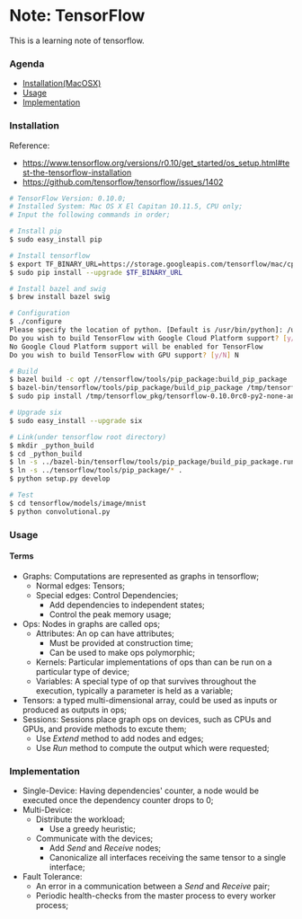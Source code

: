 # Note: TensorFlow
This is a learning note of tensorflow.
### Agenda
* [Installation(MacOSX)](#installation)
* [Usage](#usage)
* [Implementation](#implementation)

### Installation
Reference: 
- https://www.tensorflow.org/versions/r0.10/get_started/os_setup.html#test-the-tensorflow-installation
- https://github.com/tensorflow/tensorflow/issues/1402
```sh
# TensorFlow Version: 0.10.0;
# Installed System: Mac OS X El Capitan 10.11.5, CPU only;
# Input the following commands in order;

# Install pip
$ sudo easy_install pip

# Install tensorflow
$ export TF_BINARY_URL=https://storage.googleapis.com/tensorflow/mac/cpu/tensorflow-0.10.0rc0-py2-none-any.whl
$ sudo pip install --upgrade $TF_BINARY_URL

# Install bazel and swig
$ brew install bazel swig

# Configuration
$ ./configure
Please specify the location of python. [Default is /usr/bin/python]: /usr/bin/python
Do you wish to build TensorFlow with Google Cloud Platform support? [y/N] N
No Google Cloud Platform support will be enabled for TensorFlow
Do you wish to build TensorFlow with GPU support? [y/N] N

# Build
$ bazel build -c opt //tensorflow/tools/pip_package:build_pip_package
$ bazel-bin/tensorflow/tools/pip_package/build_pip_package /tmp/tensorflow_pkg
$ sudo pip install /tmp/tensorflow_pkg/tensorflow-0.10.0rc0-py2-none-any.whl --ignore-installed six

# Upgrade six
$ sudo easy_install --upgrade six

# Link(under tensorflow root directory)
$ mkdir _python_build
$ cd _python_build
$ ln -s ../bazel-bin/tensorflow/tools/pip_package/build_pip_package.runfiles/org_tensorflow/* .
$ ln -s ../tensorflow/tools/pip_package/* .
$ python setup.py develop

# Test
$ cd tensorflow/models/image/mnist
$ python convolutional.py
```

### Usage
#### Terms
* Graphs: Computations are represented as graphs in tensorflow;
  - Normal edges: Tensors;
  - Special edges: Control Dependencies;
    - Add dependencies to independent states;
    - Control the peak memory usage;
* Ops: Nodes in graphs are called ops;
  - Attributes: An op can have attributes;
    - Must be provided at construction time;
    - Can be used to make ops polymorphic;
  - Kernels: Particular implementations of ops than can be run on a particular type of device;
  - Variables: A special type of op that survives throughout the execution, typically a parameter is held as a variable;
* Tensors: a typed multi-dimensional array, could be used as inputs or produced as outputs in ops;
* Sessions: Sessions place graph ops on devices, such as CPUs and GPUs, and provide methods to excute them;
  - Use *Extend* method to add nodes and edges;
  - Use *Run* method to compute the output which were requested;

### Implementation
- Single-Device: Having dependencies' counter, a node would be executed once the dependency counter drops to 0;
- Multi-Device: 
  - Distribute the workload;
    - Use a greedy heuristic;
  - Communicate with the devices;
    - Add *Send* and *Receive* nodes;
    - Canonicalize all interfaces receiving the same tensor to a single interface;
- Fault Tolerance: 
  - An error in a communication between a *Send* and *Receive* pair;
  - Periodic health-checks from the master process to every worker process;
